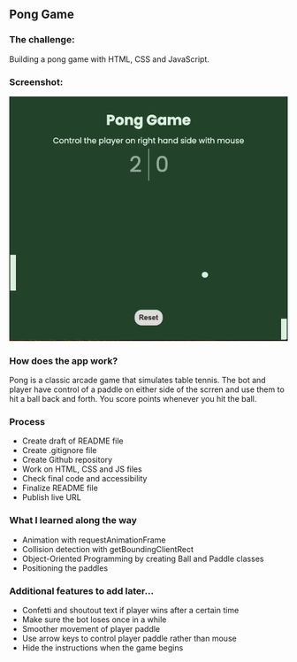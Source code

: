 ## Pong Game

### The challenge:

Building a pong game with HTML, CSS and JavaScript.

### Screenshot:

![screenshot](pong.png)

### How does the app work?

Pong is a classic arcade game that simulates table tennis. The bot and player have control of a paddle on either side of the scrren and use them to hit a ball back and forth. You score points whenever you hit the ball.

### Process

- Create draft of README file
- Create .gitignore file
- Create Github repository
- Work on HTML, CSS and JS files
- Check final code and accessibility
- Finalize README file
- Publish live URL

### What I learned along the way

- Animation with requestAnimationFrame
- Collision detection with getBoundingClientRect
- Object-Oriented Programming by creating Ball and Paddle classes
- Positioning the paddles

### Additional features to add later...

- Confetti and shoutout text if player wins after a certain time
- Make sure the bot loses once in a while
- Smoother movement of player paddle
- Use arrow keys to control player paddle rather than mouse
- Hide the instructions when the game begins

